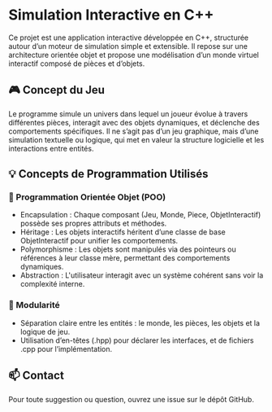 # Simulation Interactive en C++

Ce projet est une application interactive développée en C++, structurée autour d’un moteur de simulation simple et extensible. Il repose sur une architecture orientée objet et propose une modélisation d’un monde virtuel interactif composé de pièces et d’objets.

## 🎮 Concept du Jeu

Le programme simule un univers dans lequel un joueur évolue à travers différentes pièces, interagit avec des objets dynamiques, et déclenche des comportements spécifiques. Il ne s’agit pas d’un jeu graphique, mais d’une simulation textuelle ou logique, qui met en valeur la structure logicielle et les interactions entre entités.

## 💡 Concepts de Programmation Utilisés
### 🧠 Programmation Orientée Objet (POO)

- Encapsulation : Chaque composant (Jeu, Monde, Piece, ObjetInteractif) possède ses propres attributs et méthodes.
- Héritage : Les objets interactifs héritent d’une classe de base ObjetInteractif pour unifier les comportements.
- Polymorphisme : Les objets sont manipulés via des pointeurs ou références à leur classe mère, permettant des comportements dynamiques.
- Abstraction : L'utilisateur interagit avec un système cohérent sans voir la complexité interne.

### 🧩 Modularité

- Séparation claire entre les entités : le monde, les pièces, les objets et la logique de jeu.
- Utilisation d’en-têtes (.hpp) pour déclarer les interfaces, et de fichiers .cpp pour l’implémentation.

## 📫 Contact

Pour toute suggestion ou question, ouvrez une issue sur le dépôt GitHub.